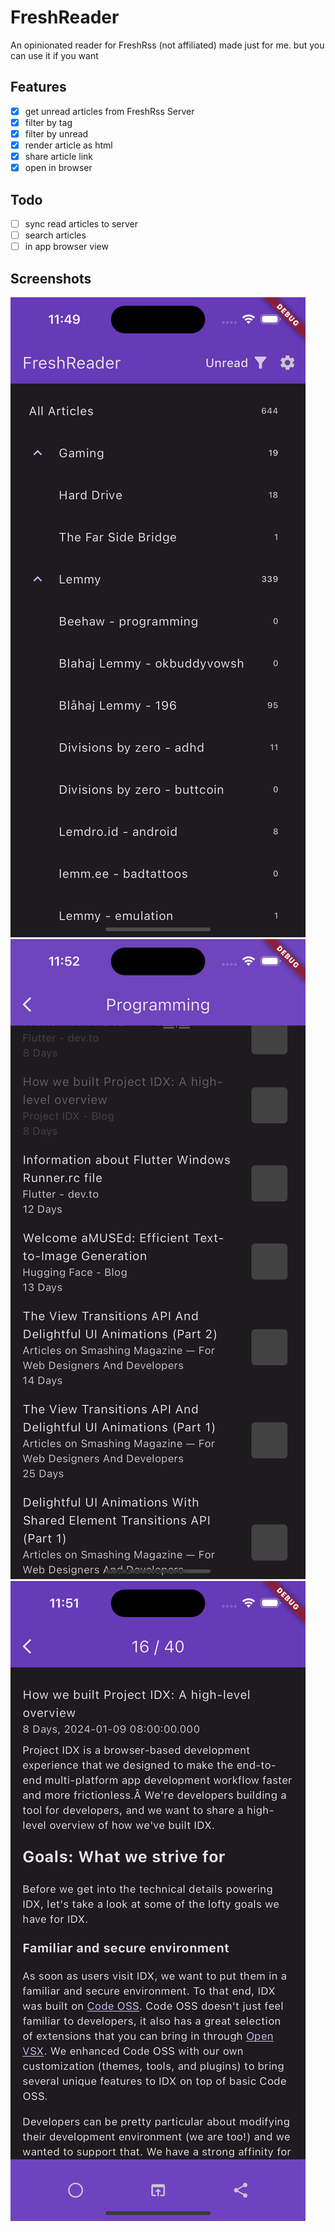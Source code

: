 # FreshReader

An opinionated reader for FreshRss (not affiliated) made just for me. but you can use it if you want

## Features
- [x] get unread articles from FreshRss Server
- [x] filter by tag
- [x] filter by unread
- [x] render article as html
- [x] share article link
- [x] open in browser

## Todo
- [ ] sync read articles to server
- [ ] search articles
- [ ] in app browser view

## Screenshots
![Alt text](SimulatorHome.png)
![Alt text](SimulatorList.png)
![Alt text](SimulatorArticle.png)